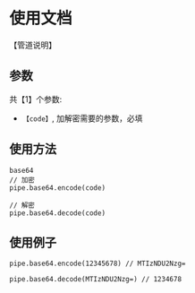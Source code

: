 # 使用文档
【管道说明】

## 参数
共【1】个参数:
- `【code】`, 加解密需要的参数，必填

## 使用方法

```
base64
// 加密
pipe.base64.encode(code)

// 解密
pipe.base64.decode(code)
```

## 使用例子
```
pipe.base64.encode(12345678) // MTIzNDU2Nzg=

pipe.base64.decode(MTIzNDU2Nzg=) // 1234678

```
